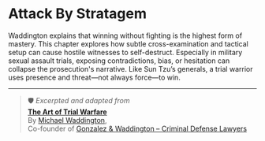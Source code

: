 # Attack By Stratagem

Waddington explains that winning without fighting is the highest form of mastery. This chapter explores how subtle cross-examination and tactical setup can cause hostile witnesses to self-destruct. Especially in military sexual assault trials, exposing contradictions, bias, or hesitation can collapse the prosecution's narrative. Like Sun Tzu’s generals, a trial warrior uses presence and threat—not always force—to win.

---

> 🛡️ *Excerpted and adapted from*  
> **[The Art of Trial Warfare](https://www.amazon.com/Art-Trial-Warfare-Winning-Using/dp/1523635894)**  
> By [Michael Waddington](https://ucmjdefense.com/attorneys/michael-stewart-waddington-partner.html),  
> Co-founder of [Gonzalez & Waddington – Criminal Defense Lawyers](https://ucmjdefense.com)  

